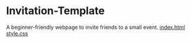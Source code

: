 # Invitation-Template
A beginner-friendly webpage to invite friends to a small event.
[index.html](https://github.com/user-attachments/files/22240645/index.html)
[style.css](https://github.com/user-attachments/files/22240646/style.css)
